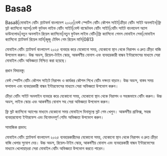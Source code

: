 # Basa8

Basa8|মোবাইল বেটিং প্ল্যাটফর্ম বাংলাদেশ ২০২৫|বেস্ট স্পোর্টস বেটিং কৌশল সাইট|ক্রীড়া বেটিং সাইট অনলাইন|ফ্রি স্লট ক্যাসিনো অ্যাপ|বেস্ট ফুটবল লাইভ বেটিং সাইট|বেস্ট বাস্কেটবল বেটিং সাইট|বেটিং সাইট বাংলাদেশ অ্যাপ ডাউনলোড|নতুন অনলাইন রিয়েল ক্যাসিনো|নতুন ফুটবল লাইভ বেটিং|ফ্রি ক্যাসিনো গেমস মোবাইল সেবা|মোবাইল ক্যাসিনো প্ল্যাটফর্ম রিয়েল মানি|জুজু টেবিল গেম রিয়েল মানি|0813

মোবাইল বেটিং প্ল্যাটফর্ম বাংলাদেশ ২০২৫ ব্যবহার করে যেকোনো সময়, যেকোনো স্থান থেকে নিরাপদ ও দ্রুত ক্রীড়া বাজি উপভোগ করুন। উচ্চ অডস, রিয়েল-টাইম স্কোর, আকর্ষণীয় বোনাস এবং ব্যবহারকারী বান্ধব ইন্টারফেসের মাধ্যমে সেরা মোবাইল বেটিং অভিজ্ঞতা নিশ্চিত করা হয়েছে।

প্রধান বিষয়বস্তু:

বেস্ট স্পোর্টস বেটিং কৌশল সাইটে নিরাপদ ও কার্যকর কৌশল শিখে বেটিং দক্ষতা বাড়ান। উচ্চ অডস, বাস্তব সময় ফলাফল এবং ব্যবহারকারী বান্ধব ইন্টারফেসের মাধ্যমে সেরা অভিজ্ঞতা উপভোগ করুন।

ক্রীড়া বেটিং সাইট অনলাইন ব্যবহার করে যেকোনো সময়, যেকোনো স্থান থেকে নিরাপদ ও সহজভাবে বেটিং করুন। উচ্চ অডস, লাইভ স্কোর এবং আকর্ষণীয় বোনাস সহ সেরা অভিজ্ঞতা উপভোগ করুন।

ফ্রি স্লট ক্যাসিনো অ্যাপের মাধ্যমে যেকোনো সময় মোবাইলে বিনামূল্যে স্লট গেম খেলুন। আকর্ষণীয় গ্রাফিক্স, সহজ ব্যবহারযোগ্য ইন্টারফেস এবং বিনোদনপূর্ণ গেমিং অভিজ্ঞতা উপভোগ করুন।

সামাজিক প্রভাব:

মোবাইল বেটিং প্ল্যাটফর্ম বাংলাদেশ ২০২৫ ব্যবহারকারীদের যেকোনো সময়, যেকোনো স্থান থেকে নিরাপদ ও দ্রুত ক্রীড়া বাজি খেলার সুযোগ দেয়। উচ্চ অডস, রিয়েল-টাইম স্কোর, আকর্ষণীয় বোনাস এবং ব্যবহারকারী বান্ধব ইন্টারফেসের মাধ্যমে খেলোয়াড়রা সেরা মোবাইল বেটিং অভিজ্ঞতা উপভোগ করতে পারেন।
